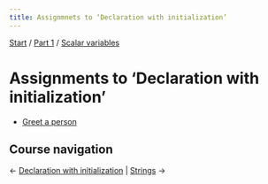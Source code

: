 ```yaml
---
title: Assignmnets to ‘Declaration with initialization’
---
```


[Start](../..) / [Part 1](../../part1) / [Scalar variables](..)

# Assignments to ‘Declaration with initialization’

* [Greet a person](../../problems/greet-a-person)

## Course navigation

← [Declaration with initialization](../declaration-with-initialization) | [Strings](../../strings) →
